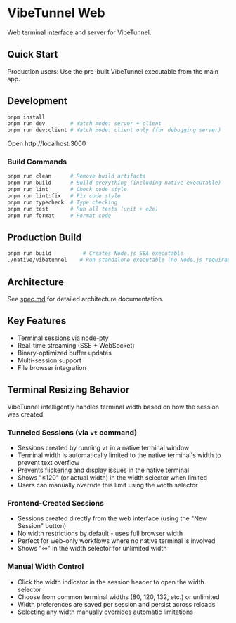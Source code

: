 # VibeTunnel Web

Web terminal interface and server for VibeTunnel.

## Quick Start

Production users: Use the pre-built VibeTunnel executable from the main app.

## Development

```bash
pnpm install
pnpm run dev        # Watch mode: server + client
pnpm run dev:client # Watch mode: client only (for debugging server)
```

Open http://localhost:3000

### Build Commands

```bash
pnpm run clean      # Remove build artifacts
pnpm run build      # Build everything (including native executable)
pnpm run lint       # Check code style
pnpm run lint:fix   # Fix code style
pnpm run typecheck  # Type checking
pnpm run test       # Run all tests (unit + e2e)
pnpm run format     # Format code
```

## Production Build

```bash
pnpm run build          # Creates Node.js SEA executable
./native/vibetunnel    # Run standalone executable (no Node.js required)
```

## Architecture

See [spec.md](./spec.md) for detailed architecture documentation.

## Key Features

- Terminal sessions via node-pty
- Real-time streaming (SSE + WebSocket)
- Binary-optimized buffer updates
- Multi-session support
- File browser integration

## Terminal Resizing Behavior

VibeTunnel intelligently handles terminal width based on how the session was created:

### Tunneled Sessions (via `vt` command)
- Sessions created by running `vt` in a native terminal window
- Terminal width is automatically limited to the native terminal's width to prevent text overflow
- Prevents flickering and display issues in the native terminal
- Shows "≤120" (or actual width) in the width selector when limited
- Users can manually override this limit using the width selector

### Frontend-Created Sessions
- Sessions created directly from the web interface (using the "New Session" button)
- No width restrictions by default - uses full browser width
- Perfect for web-only workflows where no native terminal is involved
- Shows "∞" in the width selector for unlimited width

### Manual Width Control
- Click the width indicator in the session header to open the width selector
- Choose from common terminal widths (80, 120, 132, etc.) or unlimited
- Width preferences are saved per session and persist across reloads
- Selecting any width manually overrides automatic limitations